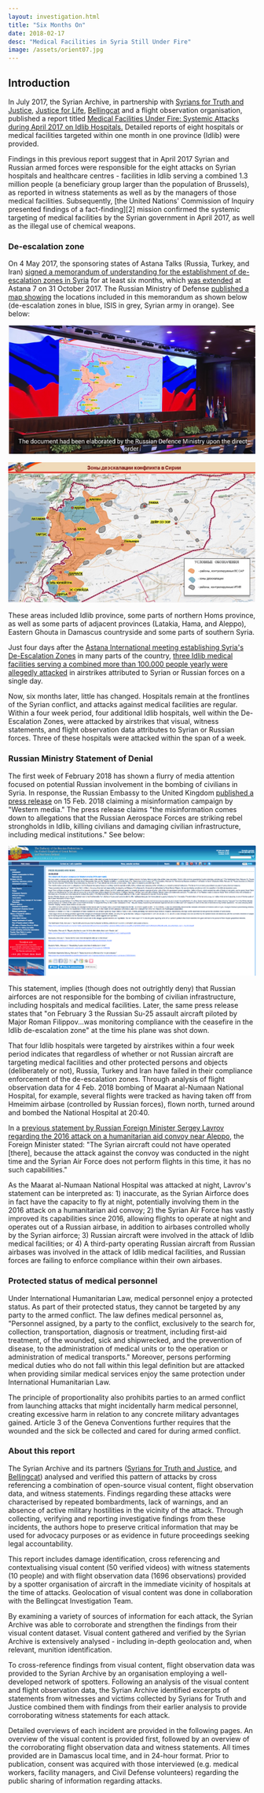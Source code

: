 ```yaml
---
layout: investigation.html
title: "Six Months On"
date: 2018-02-17
desc: "Medical Facilities in Syria Still Under Fire"
image: /assets/orient07.jpg
---
```


## Introduction

In July 2017, the Syrian Archive, in partnership with [Syrians for Truth and Justice](https://stj-sy.com/en), [Justice for Life](http://jfl.ngo/), [Bellingcat](https://www.bellingcat.com/) and a flight observation organisation, published a report titled [Medical Facilities Under Fire: Systemic Attacks during April 2017 on Idlib Hospitals.](https://syrianarchive.org/en/investigations/Medical-Facilities-Under-Fire/) Detailed reports of eight hospitals or medical facilities targeted within one month in one province (Idlib) were provided.

Findings in this previous report suggest that in April 2017 Syrian and Russian armed forces were responsible for the eight attacks on Syrian hospitals and healthcare centres - facilities in Idlib serving a combined 1.3 million people (a beneficiary group larger than the population of Brussels), as reported in witness statements as well as by the managers of those medical facilities. Subsequently, [the United Nations' Commission of Inquiry presented findings of a fact-finding][2] mission confirmed the systemic targeting of medical facilities by the Syrian government in April 2017, as well as the illegal use of chemical weapons.

### De-escalation zone

On 4 May 2017, the sponsoring states of Astana Talks (Russia, Turkey, and Iran) [signed a memorandum of understanding for the establishment of de-escalation zones in Syria](https://www.youtube.com/watch?v=5cF-gIL8yzk) for at least six months, which [was extended](https://sana.sy/en/?p=116911]) at Astana 7 on 31 October 2017. The Russian Ministry of Defense [published a map showing](https://function.mil.ru/news_page/intrel/more.htm?id=12121964%40egNews) the locations included in this memorandum as shown below (de-escalation zones in blue, ISIS in grey, Syrian army in orange). See below:

![Russian MOD video](/assets/atarib-3.png)

![Map of de-escalation zone](/assets/atarib-4.png)

These areas included Idlib province, some parts of northern Homs province, as well as some parts of adjacent provinces (Latakia, Hama, and Aleppo), Eastern Ghouta in Damascus countryside and some parts of southern Syria.

Just four days after the [Astana International meeting establishing Syria's De-Escalation Zones](http://www.aljazeera.com/news/2017/09/final-de-escalation-zones-agreed-astana-170915102811730.html) in many parts of the country, [three Idlib medical facilities serving a combined more than 100.000 people yearly were allegedly attacked](https://syrianarchive.org/en/investigations/Three-Idlib-Medical-Facilities-Attacked.html) in airstrikes attributed to Syrian or Russian forces on a single day.

Now, six months later, little has changed. Hospitals remain at the frontlines of the Syrian conflict, and attacks against medical facilities are regular. Within a four week period, four additional Idlib hospitals, well within the De-Escalation Zones, were attacked by airstrikes that visual, witness statements, and flight observation data attributes to Syrian or Russian forces. Three of these hospitals were attacked within the span of a week.

### Russian Ministry Statement of Denial

The first week of February 2018 has shown a flurry of media attention focused on potential Russian involvement in the bombing of civilians in Syria. In response, the Russian Embassy to the United Kingdom [published a press release](https://www.rusemb.org.uk/fnapr/6391) on 15 Feb. 2018 claiming a misinformation campaign by "Western media." The press release claims "the misinformation comes down to allegations that the Russian Aerospace Forces are striking rebel strongholds in Idlib, killing civilians and damaging civilian infrastructure, including medical institutions." See below:

![Ministry statement](/assets/russian_embassy_press_release_15022018.png)

This statement, implies (though does not outrightly deny) that Russian airforces are not responsible for the bombing of civilian infrastructure, including hospitals and medical facilities. Later, the same press release states that "on February 3 the Russian Su-25 assault aircraft piloted by Major Roman Filippov...was monitoring compliance with the ceasefire in the Idlib de-escalation zone" at the time his plane was shot down.

That four Idlib hospitals were targeted by airstrikes within a four week period indicates that regardless of whether or not Russian aircraft are targeting medical facilities and other protected persons and objects (deliberately or not), Russia, Turkey and Iran have failed in their compliance enforcement of the de-escalation zones. Through analysis of flight observation data for 4 Feb. 2018 bombing of Maarat al-Numaan National Hospital, for example, several flights were tracked as having taken off from Hmeimim airbase (controlled by Russian forces), flown north, turned around and bombed the National Hospital at 20:40.

In a [previous statement by Russian Foreign Minister Sergey Lavrov regarding the 2016 attack on a humanitarian aid convoy near Aleppo](https://sputniknews.com/middleeast/201609211045538182-syria-russia-attack-convoy/), the Foreign Minister stated: "The Syrian aircraft could not have operated [there], because the attack against the convoy was conducted in the night time and the Syrian Air Force does not perform flights in this time, it has no such capabilities."

As the Maarat al-Numaan National Hospital was attacked at night, Lavrov's statement can be interpreted as: 1) inaccurate, as the Syrian Airforce does in fact have the capacity to fly at night, potentially involving them in the 2016 attack on a humanitarian aid convoy; 2) the Syrian Air Force has vastly improved its capabilities since 2016, allowing flights to operate at night and operates out of a Russian airbase, in addition to airbases controlled wholly by the Syrian airforce; 3) Russian aircraft were involved in the attack of Idlib medical facilities; or 4) A third-party operating Russian aircraft from Russian airbases was involved in the attack of Idlib medical facilities, and Russian forces are failing to enforce compliance within their own airbases.

### Protected status of medical personnel

Under International Humanitarian Law, medical personnel enjoy a protected status. As part of their protected status, they cannot be targeted by any party to the armed conflict. The law defines medical personnel as, "Personnel assigned, by a party to the conflict, exclusively to the search for, collection, transportation, diagnosis or treatment, including first-aid treatment, of the wounded, sick and shipwrecked, and the prevention of disease, to the administration of medical units or to the operation or administration of medical transports." Moreover, persons performing medical duties who do not fall within this legal definition but are attacked when providing similar medical services enjoy the same protection under International Humanitarian Law.

The principle of proportionality also prohibits parties to an armed conflict from launching attacks that might incidentally harm medical personnel, creating excessive harm in relation to any concrete military advantages gained. Article 3 of the Geneva Conventions further requires that the wounded and the sick be collected and cared for during armed conflict.

### About this report

The Syrian Archive and its partners ([Syrians for Truth and Justice](https://stj-sy.com/en), and [Bellingcat](https://www.bellingcat.com/)) analysed and verified this pattern of attacks by cross referencing a combination of open-source visual content, flight observation data, and witness statements. Findings regarding these attacks were characterised by repeated bombardments, lack of warnings, and an absence of active military hostilities in the vicinity of the attack. Through collecting, verifying and reporting investigative findings from these incidents, the authors hope to preserve critical information that may be used for advocacy purposes or as evidence in future proceedings seeking legal accountability.

This report includes damage identification, cross referencing and contextualising visual content (50 verified videos) with witness statements (10 people) and with flight observation data (1696 observations) provided by a spotter organisation of aircraft in the immediate vicinity of hospitals at the time of attacks. Geolocation of visual content was done in collaboration with the Bellingcat Investigation Team.

By examining a variety of sources of information for each attack, the Syrian Archive was able to corroborate and strengthen the findings from their visual content dataset. Visual content gathered and verified by the Syrian Archive is extensively analysed - including in-depth geolocation and, when relevant, munition identification.

To cross-reference findings from visual content, flight observation data was provided to the Syrian Archive by an organisation employing a well-developed network of spotters. Following an analysis of the visual content and flight observation data, the Syrian Archive identified excerpts of statements from witnesses and victims collected by Syrians for Truth and Justice combined them with findings from their earlier analysis to provide corroborating witness statements for each attack.

Detailed overviews of each incident are provided in the following pages. An overview of the visual content is provided first, followed by an overview of the corroborating flight observation data and witness statements. All times provided are in Damascus local time, and in 24-hour format. Prior to publication, consent was acquired with those interviewed (e.g. medical workers, facility managers, and Civil Defense volunteers) regarding the public sharing of information regarding attacks.
